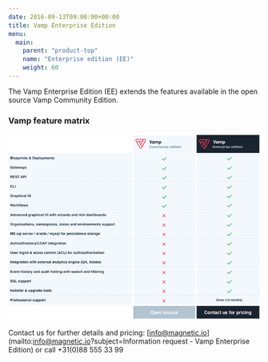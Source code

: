 ```yaml
---
date: 2016-09-13T09:00:00+00:00
title: Vamp Enterprise Edition
menu:
  main:
    parent: "product-top"
    name: "Enterprise edition (EE)"
    weight: 60
---
```


The Vamp Enterprise Edition (EE) extends the features available in the open source Vamp Community Edition.  

### Vamp feature matrix

![](images/tables/201702-enterprise-feature-matrix.png)

Contact us for further details and pricing: [info@magnetic.io](mailto:info@magnetic.io?subject=Information request - Vamp Enterprise Edition) or call +31(0)88 555 33 99